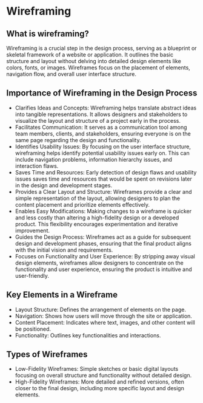 # Wireframing
## What is wireframing?
Wireframing is a crucial step in the design process, serving as a blueprint or skeletal framework of a website or application. It outlines the basic structure and layout without delving into detailed design elements like colors, fonts, or images. Wireframes focus on the placement of elements, navigation flow, and overall user interface structure.

## Importance of Wireframing in the Design Process
 * Clarifies Ideas and Concepts:
    Wireframing helps translate abstract ideas into tangible representations. It allows designers and stakeholders to visualize the layout and structure of a project early in the process.
  * Facilitates Communication:
   It serves as a communication tool among team members, clients, and stakeholders, ensuring everyone is on the same page regarding the design and functionality.
  * Identifies Usability Issues:
    By focusing on the user interface structure, wireframing helps identify potential usability issues early on. This can include navigation problems, information hierarchy issues, and interaction flaws.
  * Saves Time and Resources:
    Early detection of design flaws and usability issues saves time and resources that would be spent on revisions later in the design and development stages.
  * Provides a Clear Layout and Structure:
    Wireframes provide a clear and simple representation of the layout, allowing designers to plan the content placement and prioritize elements effectively.
  * Enables Easy Modifications:
    Making changes to a wireframe is quicker and less costly than altering a high-fidelity design or a developed product. This flexibility encourages experimentation and iterative improvement.
  * Guides the Design Process:
    Wireframes act as a guide for subsequent design and development phases, ensuring that the final product aligns with the initial vision and requirements.
  * Focuses on Functionality and User Experience:
    By stripping away visual design elements, wireframes allow designers to concentrate on the functionality and user experience, ensuring the product is intuitive and user-friendly.

## Key Elements in a Wireframe
 * Layout Structure: Defines the arrangement of elements on the page.
 * Navigation: Shows how users will move through the site or application.
 * Content Placement: Indicates where text, images, and other content will be positioned.
 * Functionality: Outlines key functionalities and interactions.

## Types of Wireframes
 * Low-Fidelity Wireframes: Simple sketches or basic digital layouts focusing on overall structure and functionality without detailed design.
 * High-Fidelity Wireframes: More detailed and refined versions, often closer to the final design, including more specific layout and design elements.
